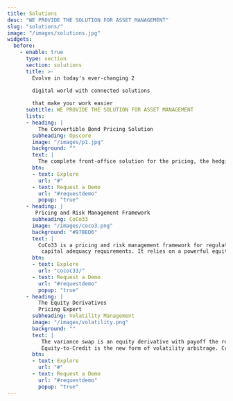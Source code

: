 ```yaml
---
title: Solutions
desc: "WE PROVIDE THE SOLUTION FOR ASSET MANAGEMENT"
slug: "solutions/"
image: "/images/solutions.jpg"
widgets:
  before: 
    - enable: true
      type: section
      section: solutions
      title: >-
        Evolve in today's ever-changing 2   

        digital world with connected solutions    
        
        that make your work easier
      subtitle: WE PROVIDE THE SOLUTION FOR ASSET MANAGEMENT
      lists:
      - heading: |
          The Convertible Bond Pricing Solution
        subheading: Opscore
        image: "/images/p1.jpg"
        background: ""
        text: |
          The complete front-office solution for the pricing, the hedging and the analysis of convertible securities. It consists of three components: a data model of            terms  and conditions, a pricing engine and an excel front-end.   
        btn:
        - text: Explore
          url: "#"
        - text: Request a Demo
          url: "#requestdemo"
          popup: "true"
      - heading: |
         Pricing and Risk Management Framework
        subheading: CoCo33
        image: "/images/coco3.png"
        background: "#97BED6"
        text: |
          CoCo33 is a pricing and risk management framework for regulatory capital securities issued by banks following the Basel III
           capital adequacy requirements. It relies on a powerful equity-to-credit regime switching reduced form model with stochastic bail-in intensities and                    stochastic credit to analyse AT1 CoCo bonds, perpetual non-cumulative preferred shares and Tier 2 bonds issued by banks.
        btn:
        - text: Explore
          url: "cococ33/"
        - text: Request a Demo
          url: "#requestdemo"
          popup: "true"
      - heading: |
          The Equity Derivatives 
          Pricing Expert
        subheading: Volatility Management
        image: "/images/volatility.png"
        background: ""
        text: |
           The variance swap is an equity derivative with payoff the realized variance of the underlying equity or index.
           Equity-to-Credit is the new form of volatility arbitrage. Credit risk (through the probability of the underlying equity jumping to zero) adds a component to            option premium that cannot be financed by the usual rebalancing of the delta hedge issuing from the Black-Scholes-Merton model
        btn:
        - text: Explore
          url: "#"
        - text: Request a Demo
          url: "#requestdemo"
          popup: "true"
---
```



